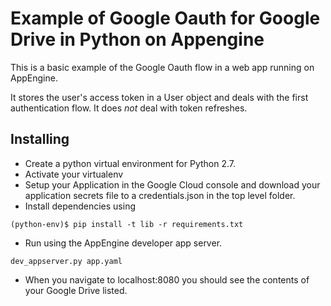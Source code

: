 # Example of Google Oauth for Google Drive in Python on Appengine
This is a basic example of the Google Oauth flow in a web app
running on AppEngine.

It stores the user's access token in a User object and deals
with the first authentication flow. It does *not* deal with
token refreshes.

## Installing

- Create a python virtual environment for Python 2.7.
- Activate your virtualenv
- Setup your Application in the Google Cloud console and download
your application secrets file to a credentials.json in the top level
folder.
- Install dependencies using
```
(python-env)$ pip install -t lib -r requirements.txt
```
- Run using the AppEngine developer app server.
```
dev_appserver.py app.yaml
```
- When you navigate to localhost:8080 you should see the contents
of your Google Drive listed.



